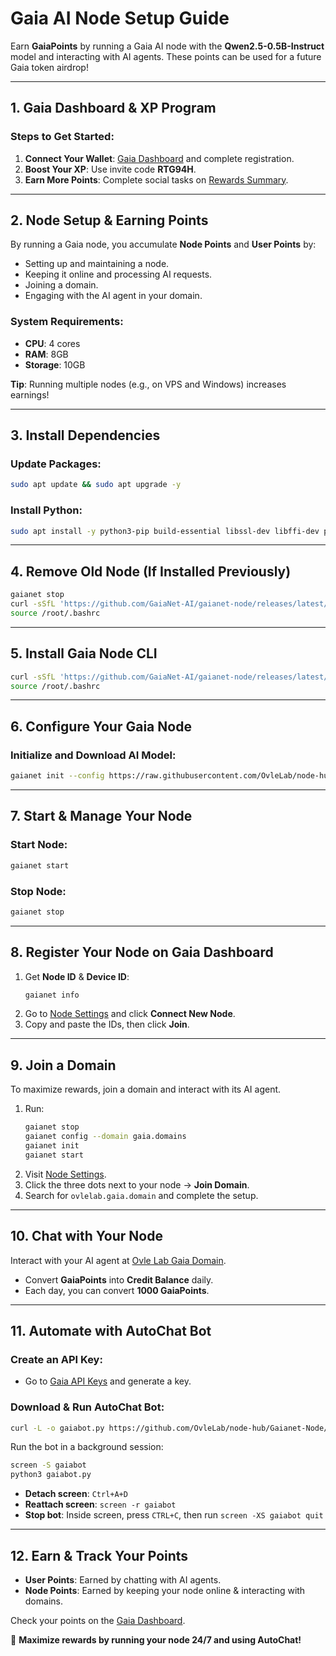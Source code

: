 # Gaia AI Node Setup Guide

Earn **GaiaPoints** by running a Gaia AI node with the **Qwen2.5-0.5B-Instruct** model and interacting with AI agents. These points can be used for a future Gaia token airdrop!

---

## 1. Gaia Dashboard & XP Program
### Steps to Get Started:
1. **Connect Your Wallet**: [Gaia Dashboard](https://gaianet.ai/reward?invite_code=Rw1iGQ) and complete registration.
2. **Boost Your XP**: Use invite code **RTG94H**.
3. **Earn More Points**: Complete social tasks on [Rewards Summary](https://www.gaianet.ai/reward-summary).

---

## 2. Node Setup & Earning Points
By running a Gaia node, you accumulate **Node Points** and **User Points** by:
- Setting up and maintaining a node.
- Keeping it online and processing AI requests.
- Joining a domain.
- Engaging with the AI agent in your domain.

### System Requirements:
- **CPU**: 4 cores
- **RAM**: 8GB
- **Storage**: 10GB

**Tip**: Running multiple nodes (e.g., on VPS and Windows) increases earnings!

---

## 3. Install Dependencies
### Update Packages:
```bash
sudo apt update && sudo apt upgrade -y
```
### Install Python:
```bash
sudo apt install -y python3-pip build-essential libssl-dev libffi-dev python3-dev
```

---

## 4. Remove Old Node (If Installed Previously)
```bash
gaianet stop
curl -sSfL 'https://github.com/GaiaNet-AI/gaianet-node/releases/latest/download/uninstall.sh' | bash
source /root/.bashrc
```

---

## 5. Install Gaia Node CLI
```bash
curl -sSfL 'https://github.com/GaiaNet-AI/gaianet-node/releases/latest/download/install.sh' | bash
source /root/.bashrc
```

---

## 6. Configure Your Gaia Node
### Initialize and Download AI Model:
```bash
gaianet init --config https://raw.githubusercontent.com/OvleLab/node-hub/refs/heads/main/Gaianet-Node/config.json
```

---

## 7. Start & Manage Your Node
### Start Node:
```bash
gaianet start
```
### Stop Node:
```bash
gaianet stop
```

---

## 8. Register Your Node on Gaia Dashboard
1. Get **Node ID** & **Device ID**:
   ```bash
   gaianet info
   ```
2. Go to [Node Settings](https://www.gaianet.ai/setting/nodes) and click **Connect New Node**.
3. Copy and paste the IDs, then click **Join**.

---

## 9. Join a Domain
To maximize rewards, join a domain and interact with its AI agent.
1. Run:
   ```bash
   gaianet stop
   gaianet config --domain gaia.domains
   gaianet init
   gaianet start
   ```
2. Visit [Node Settings](https://www.gaianet.ai/setting/nodes).
3. Click the three dots next to your node → **Join Domain**.
4. Search for `ovlelab.gaia.domain` and complete the setup.

---

## 10. Chat with Your Node
Interact with your AI agent at [Ovle Lab Gaia Domain](https://ovlelab.gaia.domains).
- Convert **GaiaPoints** into **Credit Balance** daily.
- Each day, you can convert **1000 GaiaPoints**.

---

## 11. Automate with AutoChat Bot
### Create an API Key:
- Go to [Gaia API Keys](https://www.gaianet.ai/setting/gaia-api-keys) and generate a key.

### Download & Run AutoChat Bot:
```bash
curl -L -o gaiabot.py https://github.com/OvleLab/node-hub/Gaianet-Node/raw/main/gaiabot.py
```

Run the bot in a background session:
```bash
screen -S gaiabot
python3 gaiabot.py
```

- **Detach screen**: `Ctrl+A+D`
- **Reattach screen**: `screen -r gaiabot`
- **Stop bot**: Inside screen, press `CTRL+C`, then run `screen -XS gaiabot quit`

---

## 12. Earn & Track Your Points
- **User Points**: Earned by chatting with AI agents.
- **Node Points**: Earned by keeping your node online & interacting with domains.

Check your points on the [Gaia Dashboard](https://www.gaianet.ai/reward).

🚀 **Maximize rewards by running your node 24/7 and using AutoChat!**

